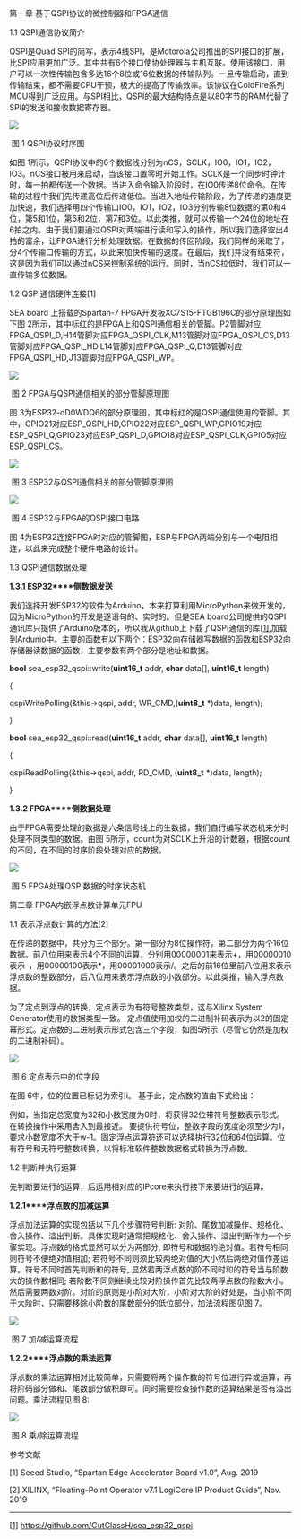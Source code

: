 第一章 基于QSPI协议的微控制器和FPGA通信

1.1 QSPI通信协议简介

QSPI是Quad SPI的简写，表示4线SPI，是Motorola公司推出的SPI接口的扩展，比SPI应用更加广泛。其中共有6个接口使协处理器与主机互联。使用该接口，用户可以一次性传输包含多达16个8位或16位数据的传输队列。一旦传输启动，直到传输结束，都不需要CPU干预，极大的提高了传输效率。该协议在ColdFire系列MCU得到广泛应用。与SPI相比，QSPI的最大结构特点是以80字节的RAM代替了SPI的发送和接收数据寄存器。

![](.\images\图一.png)

​                                                                          图 1 QSPI协议时序图  

如图 1所示，QSPI协议中的6个数据线分别为nCS，SCLK，IO0，IO1，IO2，IO3。nCS接口被用来启动，当该接口置零时开始工作。SCLK是一个同步时钟计时，每一拍都传送一个数据。当进入命令输入阶段时，在IO0传递8位命令。在传输的过程中我们先传递高位后传递低位。当进入地址传输阶段，为了传递的速度更加快速，我们选择用四个传输口IO0，IO1，IO2，IO3分别传输8位数据的第0和4位，第5和1位，第6和2位，第7和3位。以此类推，就可以传输一个24位的地址在6拍之内。由于我们要通过QSPI对两端进行读和写入的操作，所以我们选择空出4拍的富余，让FPGA进行分析处理数据。在数据的传回阶段，我们同样的采取了，分4个传输口传输的方式，以此来加快传输的速度。在最后，我们并没有结束符，这是因为我们可以通过nCS来控制系统的运行。同时，当nCS拉低时，我们可以一直传输多位数据。

1.2 QSPI通信硬件连接[1]

SEA board 上搭载的Spartan-7 FPGA开发板XC7S15-FTGB196C的部分原理图如下图 2所示，其中标红的是FPGA上和QSPI通信相关的管脚。P2管脚对应FPGA_QSPI_D,H14管脚对应FPGA_QSPI_CLK,M13管脚对应FPGA_QSPI_CS,D13管脚对应FPGA_QSPI_HD,L14管脚对应FPGA_QSPI_Q,D13管脚对应FPGA_QSPI_HD,J13管脚对应FPGA_QSPI_WP。

![](.\images\图二.png)

​         图 2 FPGA与QSPI通信相关的部分管脚原理图  

图 3为ESP32-dD0WDQ6的部分原理图，其中标红的是QSPI通信使用的管脚。其中，GPIO21对应ESP_QSPI_HD,GPIO22对应ESP_QSPI_WP,GPIO19对应ESP_QSPI_Q,GPIO23对应ESP_QSPI_D,GPIO18对应ESP_QSPI_CLK,GPIO5对应ESP_QSPI_CS。

![](.\images\图三.png)

​         图 3 ESP32与QSPI通信相关的部分管脚原理图  

![](.\images\图四.png)

​         图 4 ESP32与FPGA的QSPI接口电路  

图 4为ESP32连接FPGA时对应的管脚图，ESP与FPGA两端分别与一个电阻相连，以此来完成整个硬件电路的设计。

1.3 QSPI通信数据处理

**1.3.1 ESP32****侧数据发送**

我们选择开发ESP32的软件为Arduino，本来打算利用MicroPython来做开发的，因为MicroPython的开发是逐语句的、实时的。但是SEA board公司提供的QSPI通讯库只提供了Arduino版本的，所以我从github上下载了QSPI通信的库[[1\]](#_ftn1),加载到Ardunio中。主要的函数有以下两个：ESP32向存储器写数据的函数和ESP32向存储器读数据的函数，主要参数有两个部分是地址和数据。

**bool** sea_esp32_qspi::write(**uint16_t** addr, **char** data[], **uint16_t** length)

{

  qspiWritePolling(&this->qspi, addr, WR_CMD,(**uint8_t** *)data, length);

}

**bool** sea_esp32_qspi::read(**uint16_t** addr, **char** data[], **uint16_t** length)

{

  qspiReadPolling(&this->qspi, addr, RD_CMD, (**uint8_t** *)data, length);

}

**1.3.2 FPGA****侧数据处理**

由于FPGA需要处理的数据是六条信号线上的生数据，我们自行编写状态机来分时处理不同类型的数据。由图 5所示，count为对SCLK上升沿的计数器，根据count的不同，在不同的时序阶段处理对应的数据。

![](.\images\图五.PNG)

​         图 5 FPGA处理QSPI数据的时序状态机     

 

第二章 FPGA内嵌浮点数计算单元FPU

1.1 表示浮点数计算的方法[2]

在传递的数据中，共分为三个部分。第一部分为8位操作符，第二部分为两个16位数据。前八位用来表示4个不同的运算，分别用00000001来表示+，用00000010表示-，用00000100表示*，用00001000表示/。之后的前16位里前八位用来表示浮点数的整数部分，后八位用来表示浮点数的小数部分。以此类推，输入浮点数据。

为了定点到浮点的转换，定点表示为有符号整数类型，这与Xilinx System Generator使用的数据类型一致。 定点值使用加权的二进制补码表示为以2的固定幂形式。定点数的二进制表示形式包含三个字段，如图5所示（尽管它仍然是加权的二进制补码）。

![](.\images\图六.png)

​         图 6 定点表示中的位字段  

在图 6中，位的位置已标记为索引i。 基于此，定点数的值由下式给出：

 

例如，当指定总宽度为32和小数宽度为0时，将获得32位带符号整数表示形式。 在转换操作中采用舍入到最接近。 要提供符号位，整数字段的宽度必须至少为1，要求小数宽度不大于w-1。固定浮点运算符还可以选择执行32位和64位运算。位有符号和无符号整数转换，以将标准软件整数数据格式转换为浮点数。

1.2 判断并执行运算

先判断要进行的运算，后运用相对应的IPcore来执行接下来要进行的运算。

**1.2.1****浮点数的加减运算**

浮点加法运算的实现包括以下几个步骤符号判断: 对阶、尾数加减操作、规格化、舍入操作、溢出判断。具体实现时通常把规格化、舍入操作、溢出判断作为一个步骤实现。浮点数的格式显然可以分为两部分, 即符号和数据的绝对值。若符号相同则符号不便绝对值相加; 若符号不同则须比较两绝对值的大小然后两绝对值作差运算。符号不同时首先判断和的符号, 显然若两浮点数的阶不同时和的符号当与阶数大的操作数相同; 若阶数不同则继续比较对阶操作首先比较两浮点数的阶数大小。然后需要两数对阶。对阶的原则是小阶对大阶，小阶对大阶的好处是，当小阶不同于大阶时，只需要移除小阶数的尾数部分的低位部分，加法流程图见图 7。

![](.\images\图七.png)

​         图 7 加/减运算流程  

**1.2.2****浮点数的乘法运算**

浮点数的乘法运算相对比较简单，只需要将两个操作数的符号位进行异或运算，再将阶码部分做和、尾数部分做积即可。同时需要检查操作数的运算结果是否有溢出问题。乘法流程见图 8:

![](.\images\图八.png)

​         图 8 乘/除运算流程  



 

参考文献

[1]   Seeed Studio, “Spartan Edge Accelerator Board v1.0”, Aug. 2019

[2]   XILINX, “Floating-Point Operator v7.1 LogiCore IP Product Guide”, Nov. 2019



------

[[1\]](#_ftnref1) https://github.com/CutClassH/sea_esp32_qspi